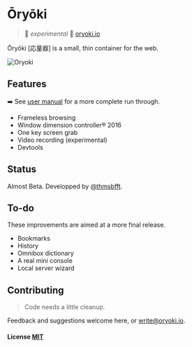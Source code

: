# Ōryōki

> 🚩 _experimental_ 🚩 [oryoki.io](http://oryoki.io/)

Ōryōki [応量器] is a small, thin container for the web.

![Oryoki](https://github.com/thmsbfft/oryoki/blob/master/oryoki.png?raw=true "Oryoki")

## Features

➡️ See [user manual](https://github.com/thmsbfft/oryoki/blob/master/USER-MANUAL.md) for a more complete run through.

* Frameless browsing
* Window dimension controller® 2016
* One key screen grab
* Video recording (experimental)
* Devtools

## Status

Almost Beta. Developped by [@thmsbfft](https://twitter.com/thmsbfft).

## To-do

These improvements are aimed at a more final release.

* Bookmarks
* History
* Omnibox dictionary
* A real mini console
* Local server wizard

## Contributing

> Code needs a little cleanup.

Feedback and suggestions welcome here, or write@oryoki.io.

#### License [MIT](LICENSE.md)